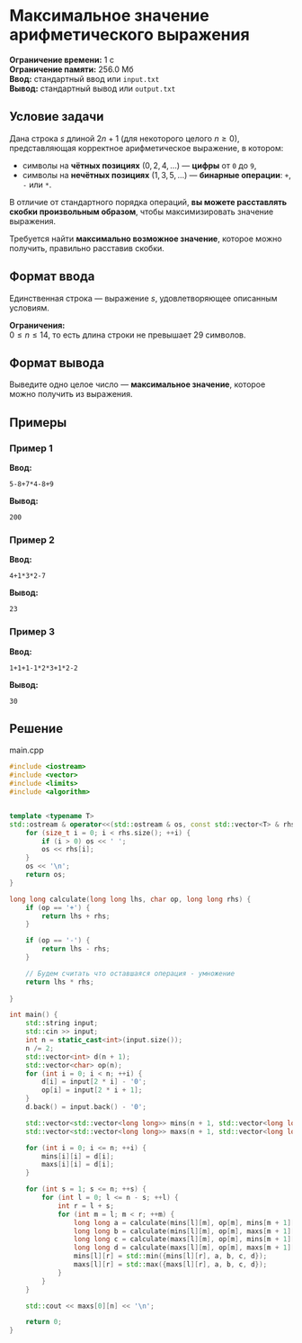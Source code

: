 # Максимальное значение арифметического выражения

**Ограничение времени:** 1 с  
**Ограничение памяти:** 256.0 Мб  
**Ввод:** стандартный ввод или `input.txt`  
**Вывод:** стандартный вывод или `output.txt`

## Условие задачи

Дана строка $s$ длиной $2n + 1$ (для некоторого целого $n \geq 0$), представляющая корректное арифметическое выражение, в котором:
- символы на **чётных позициях** ($0, 2, 4, \dots$) — **цифры** от `0` до `9`,
- символы на **нечётных позициях** ($1, 3, 5, \dots$) — **бинарные операции**: `+`, `-` или `*`.

В отличие от стандартного порядка операций, **вы можете расставлять скобки произвольным образом**, чтобы максимизировать значение выражения.

Требуется найти **максимально возможное значение**, которое можно получить, правильно расставив скобки.

## Формат ввода

Единственная строка — выражение $s$, удовлетворяющее описанным условиям.

**Ограничения:**  
$0 \leq n \leq 14$, то есть длина строки не превышает $29$ символов.

## Формат вывода

Выведите одно целое число — **максимальное значение**, которое можно получить из выражения.

## Примеры

### Пример 1

**Ввод:**
```
5-8+7*4-8+9
```

**Вывод:**
```
200
```

### Пример 2

**Ввод:**
```
4+1*3*2-7
```

**Вывод:**
```
23
```

### Пример 3

**Ввод:**
```
1+1+1-1*2*3+1*2-2
```

**Вывод:**
```
30
```
## Решение

main.cpp
```cpp
#include <iostream>
#include <vector>
#include <limits>
#include <algorithm>


template <typename T>
std::ostream & operator<<(std::ostream & os, const std::vector<T> & rhs) {
    for (size_t i = 0; i < rhs.size(); ++i) {
        if (i > 0) os << ' ';
        os << rhs[i];
    }
    os << '\n';
    return os;
}

long long calculate(long long lhs, char op, long long rhs) {
    if (op == '+') {
        return lhs + rhs;
    }

    if (op == '-') {
        return lhs - rhs;
    }

    // Будем считать что оставшаяся операция - умножение
    return lhs * rhs;
    
}

int main() {
    std::string input;
    std::cin >> input;
    int n = static_cast<int>(input.size());
    n /= 2;
    std::vector<int> d(n + 1);
    std::vector<char> op(n);
    for (int i = 0; i < n; ++i) {
        d[i] = input[2 * i] - '0';
        op[i] = input[2 * i + 1];
    }
    d.back() = input.back() - '0';

    std::vector<std::vector<long long>> mins(n + 1, std::vector<long long>(n + 1, std::numeric_limits<long long>::max()));
    std::vector<std::vector<long long>> maxs(n + 1, std::vector<long long>(n + 1, std::numeric_limits<long long>::min()));

    for (int i = 0; i <= n; ++i) {
        mins[i][i] = d[i];
        maxs[i][i] = d[i];
    }

    for (int s = 1; s <= n; ++s) {
        for (int l = 0; l <= n - s; ++l) {
            int r = l + s;
            for (int m = l; m < r; ++m) {
                long long a = calculate(mins[l][m], op[m], mins[m + 1][r]);
                long long b = calculate(mins[l][m], op[m], maxs[m + 1][r]);
                long long c = calculate(maxs[l][m], op[m], mins[m + 1][r]);
                long long d = calculate(maxs[l][m], op[m], maxs[m + 1][r]);
                mins[l][r] = std::min({mins[l][r], a, b, c, d});
                maxs[l][r] = std::max({maxs[l][r], a, b, c, d});
            }
        }
    }

    std::cout << maxs[0][n] << '\n';

    return 0;
}
```
